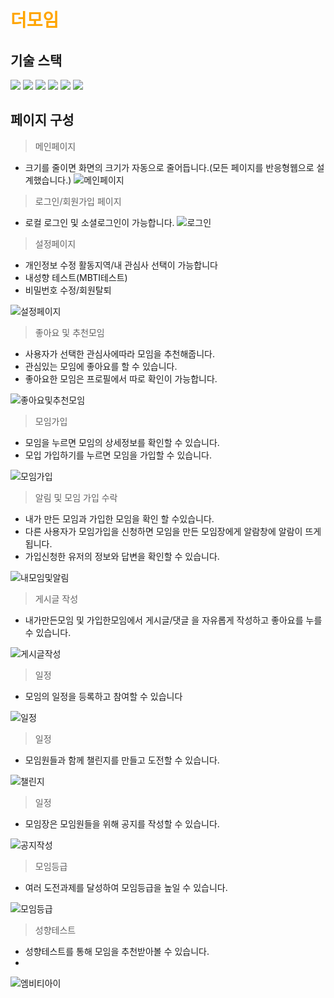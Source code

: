 # <span style="color:orange">더모임</span>

## 기술 스택

<img src="https://img.shields.io/badge/html5-E34F26?style=for-the-badge&logo=html5&logoColor=white"> <img src="https://img.shields.io/badge/css-1572B6?style=for-the-badge&logo=css3&logoColor=white">
<img src="https://img.shields.io/badge/javascript-F7DF1E?style=for-the-badge&logo=javascript&logoColor=black">
<img src="https://img.shields.io/badge/vue.js-4FC08D?style=for-the-badge&logo=vue.js&logoColor=white">
<img src="https://img.shields.io/badge/node.js-339933?style=for-the-badge&logo=Node.js&logoColor=white">
<img src="https://img.shields.io/badge/mysql-4479A1?style=for-the-badge&logo=mysql&logoColor=white">

## 페이지 구성

> 메인페이지
- 크기를 줄이면 화면의 크기가 자동으로 줄어듭니다.(모든 페이지를 반응형웹으로 설계했습니다.)
![메인페이지](https://github.com/LeeHanJun00/Themoim/assets/137124830/0da01328-8f6f-4ede-84c1-9b7ba19f5aef)

> 로그인/회원가입 페이지
- 로컬 로그인 및 소셜로그인이 가능합니다.
![로그인](https://github.com/LeeHanJun00/Themoim/assets/137124830/8ed48e7f-cde3-41cc-accc-a7e888a6dc47)


> 설정페이지  
- 개인정보 수정 활동지역/내 관심사 선택이 가능합니다
- 내성향 테스트(MBTI테스트)
- 비밀번호 수정/회원탈퇴

![설정페이지](https://github.com/LeeHanJun00/Themoim/assets/137124830/0385f6ca-a2f0-4f37-94ed-ab753e911e5d)


> 좋아요 및 추천모임  
- 사용자가 선택한 관심사에따라 모임을 추천해줍니다.
- 관심있는 모임에 좋아요를 할 수 있습니다.
- 좋아요한 모임은 프로필에서 따로 확인이 가능합니다.

![좋아요및추천모임](https://github.com/LeeHanJun00/Themoim/assets/137124830/13f0dd41-6acc-485b-920a-4da98f971f5d)

> 모임가입  
- 모임을 누르면 모임의 상세정보를 확인할 수 있습니다.
- 모입 가입하기를 누르면 모임을 가입할 수 있습니다.

![모임가입](https://github.com/LeeHanJun00/Themoim/assets/137124830/9ddb37fd-e7cc-48a2-99b5-3ade2b0c6481)

> 알림 및 모임 가입 수락
- 내가 만든 모임과 가입한 모임을 확인 할 수있습니다.
- 다른 사용자가 모임가입을 신청하면 모임을 만든 모임장에게 알람창에 알람이 뜨게됩니다.
- 가입신청한 유저의 정보와 답변을 확인할 수 있습니다.

![내모임및알림](https://github.com/LeeHanJun00/Themoim/assets/137124830/48bad0c0-37e9-41f0-8ae6-59ad6ac1f648)

> 게시글 작성
- 내가만든모임 및 가입한모임에서 게시글/댓글 을 자유롭게 작성하고 좋아요를 누를수 있습니다.

![게시글작성](https://github.com/LeeHanJun00/Themoim/assets/137124830/38b094fa-336c-47a6-827d-15060ad43631)

> 일정
- 모임의 일정을 등록하고 참여할 수 있습니다
 
![일정](https://github.com/LeeHanJun00/Themoim/assets/137124830/b2532813-ebe5-45ad-bb12-bba570565750)


> 일정
- 모임원들과 함께 챌린지를 만들고 도전할 수 있습니다.

![챌린지](https://github.com/LeeHanJun00/Themoim/assets/137124830/b7ae5630-009b-48dd-94d3-9da8d76b5005)

> 일정
- 모임장은 모임원들을 위해 공지를 작성할 수 있습니다.

![공지작성](https://github.com/LeeHanJun00/Themoim/assets/137124830/2f3102b0-16e2-4a97-926c-dfc11865c0b3)

> 모임등급
- 여러 도전과제를 달성하여 모임등급을 높일 수 있습니다.

![모임등급](https://github.com/LeeHanJun00/Themoim/assets/137124830/8114c8f7-f8f7-41d8-a7cc-9b38b0553b15)


> 성향테스트
- 성향테스트를 통해 모임을 추천받아볼 수 있습니다.
- 
![엠비티아이](https://github.com/LeeHanJun00/Themoim/assets/137124830/dfb33d08-429b-4c44-9b8e-94a28b032772)


